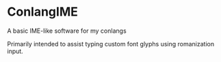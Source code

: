 # ConlangIME
A basic IME-like software for my conlangs

Primarily intended to assist typing custom font glyphs using romanization input.
